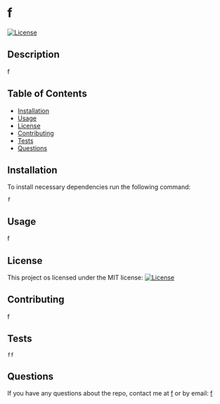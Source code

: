 # f
  [![License](https://img.shields.io/badge/License-MIT-yellow.svg)](https://opensource.org/licenses/MIT)
  ## Description
  f
  

  ## Table of Contents
   * [Installation](#installation)
   * [Usage](#usage)
   * [License](#license)
   * [Contributing](#contributing)
   * [Tests](#tests)
   * [Questions](#questions)
  
  ## Installation
  To install necessary dependencies run the following command:

    f

  ## Usage
  f

  ## License
  This project os licensed under the MIT license: [![License](https://img.shields.io/badge/License-MIT-yellow.svg)](https://opensource.org/licenses/MIT)

  ## Contributing
  f

  ## Tests
    ff

  ## Questions
  If you have any questions about the repo, contact me at [f](https://github.com/f) or by email: [f](mailto:f)
